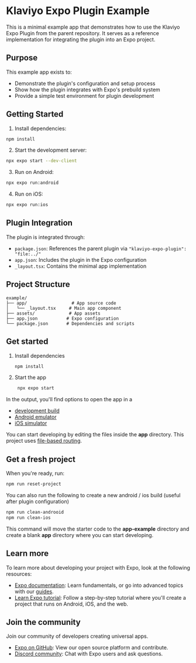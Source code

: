 # Klaviyo Expo Plugin Example

This is a minimal example app that demonstrates how to use the Klaviyo Expo Plugin from the parent repository. It serves as a reference implementation for integrating the plugin into an Expo project.

## Purpose

This example app exists to:
- Demonstrate the plugin's configuration and setup process
- Show how the plugin integrates with Expo's prebuild system
- Provide a simple test environment for plugin development

## Getting Started

1. Install dependencies:
```bash
npm install
```

2. Start the development server:
```bash
npx expo start --dev-client
```

3. Run on Android:
```bash
npx expo run:android
```

4. Run on iOS:
```bash
npx expo run:ios
```

## Plugin Integration

The plugin is integrated through:
- `package.json`: References the parent plugin via `"klaviyo-expo-plugin": "file:../"`
- `app.json`: Includes the plugin in the Expo configuration
- `_layout.tsx`: Contains the minimal app implementation

## Project Structure

```
example/
├── app/                 # App source code
│   └── _layout.tsx     # Main app component
├── assets/             # App assets
├── app.json           # Expo configuration
└── package.json       # Dependencies and scripts
```

## Get started

1. Install dependencies

   ```bash
   npm install
   ```

2. Start the app

   ```bash
    npx expo start
   ```

In the output, you'll find options to open the app in a

- [development build](https://docs.expo.dev/develop/development-builds/introduction/)
- [Android emulator](https://docs.expo.dev/workflow/android-studio-emulator/)
- [iOS simulator](https://docs.expo.dev/workflow/ios-simulator/)


You can start developing by editing the files inside the **app** directory. This project uses [file-based routing](https://docs.expo.dev/router/introduction).

## Get a fresh project

When you're ready, run:

```bash
npm run reset-project
```

You can also run the following to create a new android / ios build (useful after plugin configuration)
```bash
npm run clean-androoid
npm run clean-ios
```

This command will move the starter code to the **app-example** directory and create a blank **app** directory where you can start developing.

## Learn more

To learn more about developing your project with Expo, look at the following resources:

- [Expo documentation](https://docs.expo.dev/): Learn fundamentals, or go into advanced topics with our [guides](https://docs.expo.dev/guides).
- [Learn Expo tutorial](https://docs.expo.dev/tutorial/introduction/): Follow a step-by-step tutorial where you'll create a project that runs on Android, iOS, and the web.

## Join the community

Join our community of developers creating universal apps.

- [Expo on GitHub](https://github.com/expo/expo): View our open source platform and contribute.
- [Discord community](https://chat.expo.dev): Chat with Expo users and ask questions.
